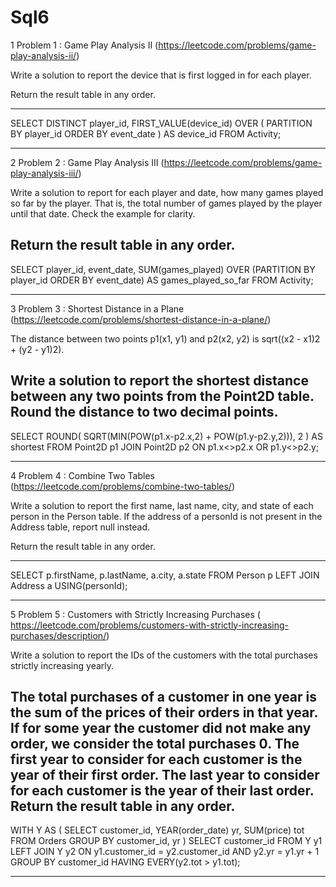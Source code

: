 # Sql6

1 Problem 1 : Game Play Analysis II	(https://leetcode.com/problems/game-play-analysis-ii/)

Write a solution to report the device that is first logged in for each player.

Return the result table in any order.

------------------------------------------------------------------------------------------------------------------
SELECT DISTINCT
  player_id,
  FIRST_VALUE(device_id) OVER (
    PARTITION BY player_id
    ORDER BY event_date
  ) AS device_id
FROM Activity;



------------------------------------------------------------------------------------------------------------------


2 Problem 2 : Game Play Analysis III		(https://leetcode.com/problems/game-play-analysis-iii/)

Write a solution to report for each player and date, how many games played so far by the player. That is, the total number of games played by the player until that date. Check the example for clarity.

Return the result table in any order.
------------------------------------------------------------------------------------------------------------------

SELECT
  player_id,
  event_date,
  SUM(games_played) OVER (PARTITION BY player_id ORDER BY event_date) AS games_played_so_far
FROM Activity;




------------------------------------------------------------------------------------------------------------------

3 Problem 3 : Shortest Distance in a Plane		(https://leetcode.com/problems/shortest-distance-in-a-plane/)

The distance between two points p1(x1, y1) and p2(x2, y2) is sqrt((x2 - x1)2 + (y2 - y1)2).

Write a solution to report the shortest distance between any two points from the Point2D table. Round the distance to two decimal points.
------------------------------------------------------------------------------------------------------------------

SELECT ROUND(
         SQRT(MIN(POW(p1.x-p2.x,2) + POW(p1.y-p2.y,2))),
         2
       ) AS shortest
FROM Point2D p1
JOIN Point2D p2
  ON p1.x<>p2.x OR p1.y<>p2.y;




------------------------------------------------------------------------------------------------------------------

4 Problem 4 : Combine Two Tables	(https://leetcode.com/problems/combine-two-tables/)

Write a solution to report the first name, last name, city, and state of each person in the Person table. If the address of a personId is not present in the Address table, report null instead.

Return the result table in any order.


------------------------------------------------------------------------------------------------------------------


SELECT p.firstName, p.lastName, a.city, a.state
FROM Person p
LEFT JOIN Address a USING(personId);



------------------------------------------------------------------------------------------------------------------

5 Problem 5 : Customers with Strictly Increasing Purchases		( https://leetcode.com/problems/customers-with-strictly-increasing-purchases/description/)

Write a solution to report the IDs of the customers with the total purchases strictly increasing yearly.

The total purchases of a customer in one year is the sum of the prices of their orders in that year. If for some year the customer did not make any order, we consider the total purchases 0.
The first year to consider for each customer is the year of their first order.
The last year to consider for each customer is the year of their last order.
Return the result table in any order.
------------------------------------------------------------------------------------------------------------------

WITH Y AS (
  SELECT customer_id, YEAR(order_date) yr, SUM(price) tot
  FROM Orders
  GROUP BY customer_id, yr
)
SELECT customer_id
FROM Y y1
LEFT JOIN Y y2 
  ON y1.customer_id = y2.customer_id AND y2.yr = y1.yr + 1
GROUP BY customer_id
HAVING EVERY(y2.tot > y1.tot);




------------------------------------------------------------------------------------------------------------------

